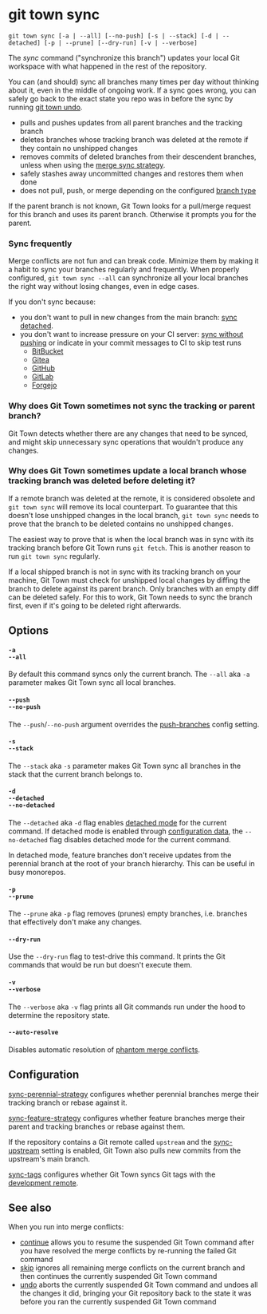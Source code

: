 # git town sync

```command-summary
git town sync [-a | --all] [--no-push] [-s | --stack] [-d | --detached] [-p | --prune] [--dry-run] [-v | --verbose]
```

The _sync_ command ("synchronize this branch") updates your local Git workspace
with what happened in the rest of the repository.

You can (and should) sync all branches many times per day without thinking about
it, even in the middle of ongoing work. If a sync goes wrong, you can safely go
back to the exact state you repo was in before the sync by running
[git town undo](undo.md).

- pulls and pushes updates from all parent branches and the tracking branch
- deletes branches whose tracking branch was deleted at the remote if they
  contain no unshipped changes
- removes commits of deleted branches from their descendent branches, unless
  when using the
  [merge sync strategy](../preferences/sync-feature-strategy.md#merge).
- safely stashes away uncommitted changes and restores them when done
- does not pull, push, or merge depending on the configured
  [branch type](../branch-types.md)

If the parent branch is not known, Git Town looks for a pull/merge request for
this branch and uses its parent branch. Otherwise it prompts you for the parent.

### Sync frequently

Merge conflicts are not fun and can break code. Minimize them by making it a
habit to sync your branches regularly and frequently. When properly configured,
`git town sync --all` can synchronize all your local branches the right way
without losing changes, even in edge cases.

If you don't sync because:

- you don't want to pull in new changes from the main branch:
  [sync detached](sync.md#-d--detached--no-detached).
- you don't want to increase pressure on your CI server:
  [sync without pushing](sync.md#--push--no-push) or indicate in your commit
  messages to CI to skip test runs
  - [BitBucket](https://support.atlassian.com/bitbucket-cloud/kb/how-to-skip-triggering-an-automatic-pipeline-build-using-skip-ci-label)
  - [Gitea](https://docs.gitea.com/administration/config-cheat-sheet#actions-actions)
  - [GitHub](https://docs.github.com/en/actions/how-tos/manage-workflow-runs/skip-workflow-runs)
  - [GitLab](https://docs.gitlab.com/ci/pipelines/#skip-a-pipeline)
  - [Forgejo](https://forgejo.org/docs/latest/admin/config-cheat-sheet/#actions-actions)

### Why does Git Town sometimes not sync the tracking or parent branch?

Git Town detects whether there are any changes that need to be synced, and might
skip unnecessary sync operations that wouldn't produce any changes.

### Why does Git Town sometimes update a local branch whose tracking branch was deleted before deleting it?

If a remote branch was deleted at the remote, it is considered obsolete and
`git town sync` will remove its local counterpart. To guarantee that this
doesn't lose unshipped changes in the local branch, `git town sync` needs to
prove that the branch to be deleted contains no unshipped changes.

The easiest way to prove that is when the local branch was in sync with its
tracking branch before Git Town runs `git fetch`. This is another reason to run
`git town sync` regularly.

If a local shipped branch is not in sync with its tracking branch on your
machine, Git Town must check for unshipped local changes by diffing the branch
to delete against its parent branch. Only branches with an empty diff can be
deleted safely. For this to work, Git Town needs to sync the branch first, even
if it's going to be deleted right afterwards.

## Options

#### `-a`<br>`--all`

By default this command syncs only the current branch. The `--all` aka `-a`
parameter makes Git Town sync all local branches.

#### `--push`<br>`--no-push`

The `--push`/`--no-push` argument overrides the
[push-branches](../preferences/push-branches.md) config setting.

#### `-s`<br>`--stack`

The `--stack` aka `-s` parameter makes Git Town sync all branches in the stack
that the current branch belongs to.

#### `-d`<br>`--detached`<br>`--no-detached`

The `--detached` aka `-d` flag enables
[detached mode](../preferences/detached.md) for the current command. If detached
mode is enabled through [configuration data](../preferences/detached.md), the
`--no-detached` flag disables detached mode for the current command.

In detached mode, feature branches don't receive updates from the perennial
branch at the root of your branch hierarchy. This can be useful in busy
monorepos.

#### `-p`<br>`--prune`

The `--prune` aka `-p` flag removes (prunes) empty branches, i.e. branches that
effectively don't make any changes.

#### `--dry-run`

Use the `--dry-run` flag to test-drive this command. It prints the Git commands
that would be run but doesn't execute them.

#### `-v`<br>`--verbose`

The `--verbose` aka `-v` flag prints all Git commands run under the hood to
determine the repository state.

#### `--auto-resolve`

Disables automatic resolution of
[phantom merge conflicts](../stacked-changes.md#avoid-phantom-conflicts).

## Configuration

[sync-perennial-strategy](../preferences/sync-perennial-strategy.md) configures
whether perennial branches merge their tracking branch or rebase against it.

[sync-feature-strategy](../preferences/sync-feature-strategy.md) configures
whether feature branches merge their parent and tracking branches or rebase
against them.

If the repository contains a Git remote called `upstream` and the
[sync-upstream](../preferences/sync-upstream.md) setting is enabled, Git Town
also pulls new commits from the upstream's main branch.

[sync-tags](../preferences/sync-tags.md) configures whether Git Town syncs Git
tags with the [development remote](../preferences/dev-remote.md).

## See also

When you run into merge conflicts:

- [continue](continue.md) allows you to resume the suspended Git Town command
  after you have resolved the merge conflicts by re-running the failed Git
  command
- [skip](skip.md) ignores all remaining merge conflicts on the current branch
  and then continues the currently suspended Git Town command
- [undo](undo.md) aborts the currently suspended Git Town command and undoes all
  the changes it did, bringing your Git repository back to the state it was
  before you ran the currently suspended Git Town command
